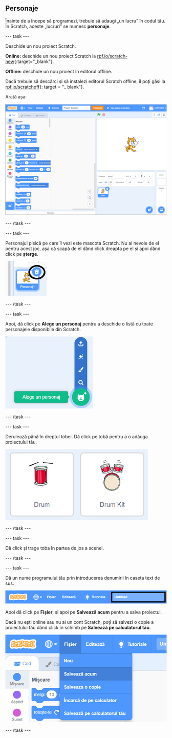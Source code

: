 ## Personaje

Înainte de a începe să programezi, trebuie să adaugi „un lucru” în codul tău. În Scratch, aceste „lucruri” se numesc **personaje**.

\--- task \---

Deschide un nou proiect Scratch.

**Online:** deschide un nou proiect Scratch la [rpf.io/scratch-new](http://rpf.io/scratch-new){:target="_blank"}.

**Offline:** deschide un nou proiect în editorul offline.

Dacă trebuie să descărci și să instalezi editorul Scratch offline, îl poți găsi la [rpf.io/scratchoff](http://rpf.io/scratchoff){: target = "_ blank"}.

Arată așa:

![captură de ecran](images/band-scratch.png)

\--- /task \---

\--- task \---

Personajul pisică pe care îl vezi este mascota Scratch. Nu ai nevoie de el pentru acest joc, așa că scapă de el dând click dreapta pe el și apoi dând click pe **șterge**.

![captură de ecran](images/band-delete-annotated.png)

\--- /task \---

\--- task \---

Apoi, dă click pe **Alege un personaj** pentru a deschide o listă cu toate personajele disponibile din Scratch.

![captură de ecran](images/band-sprite-library.png)

\--- /task \---

\--- task \---

Derulează până în dreptul tobei. Dă click pe tobă pentru a o adăuga proiectului tău.

![captură de ecran](images/band-sprite-drum.png)

\--- /task \---

\--- task \---

Dă click și trage toba în partea de jos a scenei.

\--- /task \---

\--- task \---

Dă un nume programului tău prin introducerea denumirii în caseta text de sus.

![nume](images/band-name-annotated.png)

Apoi dă click pe **Fișier**, și apoi pe **Salvează acum** pentru a salva proiectul.

Dacă nu ești online sau nu ai un cont Scratch, poți să salvezi o copie a proiectului tău dând click în schimb pe **Salvează pe calculatorul tău**.

![captură de ecran](images/band-save.png)

\--- /task \---